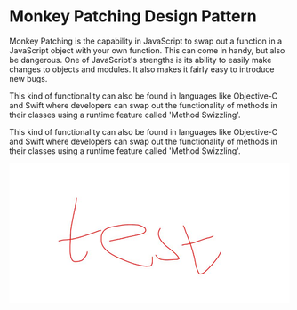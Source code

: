 # Monkey Patching Design Pattern

Monkey Patching is the capability in JavaScript to swap out a function in a JavaScript object with your own function. This can come in handy, but also be dangerous. One of JavaScript's strengths is its ability to easily make changes to objects and modules. It also makes it fairly easy to introduce new bugs.

This kind of functionality can also be found in languages like Objective-C and Swift where developers can swap out the functionality of methods in their classes using a runtime feature called 'Method Swizzling'.

This kind of functionality can also be found in languages like Objective-C and Swift where developers can swap out the functionality of methods in their classes using a runtime feature called 'Method Swizzling'.

![alt text](https://github.com/nchathu2014/design-pattern-final/blob/master/src/images/test.jpg?raw=true)
